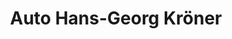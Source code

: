 ---
title: "Auto Hans-Georg Kröner"
url: /neunkirchen/auto-hans-georg-kroener-wellesweilerstrasse/
shop: Autohaus
---
